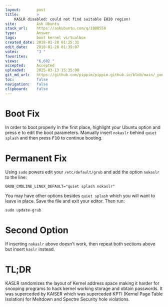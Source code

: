 ```yaml
---
layout:       post
title:        >
    KASLR disabled: could not find suitable E820 region!
site:         Ask Ubuntu
stack_url:    https://askubuntu.com/q/1000559
type:         Answer
tags:         boot kernel virtualbox
created_date: 2018-01-28 01:25:31
edit_date:    2018-01-28 01:39:07
votes:        "3 "
favorites:    
views:        "6,602 "
accepted:     Accepted
uploaded:     2025-03-13 15:35:00
git_md_url:   https://github.com/pippim/pippim.github.io/blob/main/_posts/2018/2018-01-28-KASLR-disabled_-could-not-find-suitable-E820-region!.md
toc:          false
navigation:   false
clipboard:    false
---
```


# Boot Fix

In order to boot properly in the first place, highlight your Ubuntu option and press <kbd>e</kbd> to edit the boot parameters. Manually insert `nokaslr` behind `quiet splash` and then press <kbd>F10</kbd> to continue booting.


# Permanent Fix

Using `sudo` powers edit your `/etc/default/grub` and add the option `nokaslr` to the line:

``` 
GRUB_CMDLINE_LINUX_DEFAULT="quiet splash nokaslr"
```

You may have other options besides `quiet splash` which you will want to leave in place. Save the file and exit your editor. Then run:

``` 
sudo update-grub
```

# Second Option

If inserting `nokaslr` above doesn't work, then repeat both sections above but insert `kaslr` instead.

# TL;DR

KASLR randomizes the layout of Kernel address space making it harder for snooping programs to hack kernel working storage and obtain passwords. It was superceded by KAISER which was superceded KPTI (Kernel Page Table Isolation) for Meltdown and Spectre Security hole violations.
